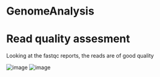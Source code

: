 # GenomeAnalysis

# Read quality assesment

Looking at the fastqc reports, the reads are of good quality

![image](https://user-images.githubusercontent.com/45963302/232049681-2d05bab2-b895-4a71-b6e5-7505c9aa14fb.png)
![image](https://user-images.githubusercontent.com/45963302/232049726-c92a3d29-4e76-4ac3-a88b-48d58a0af56b.png)
